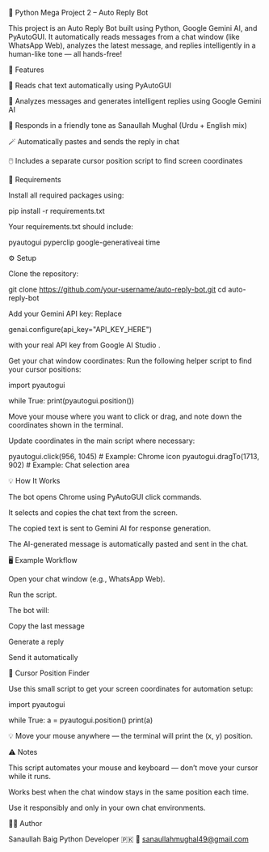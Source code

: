 🧠 Python Mega Project 2 – Auto Reply Bot

This project is an Auto Reply Bot built using Python, Google Gemini AI, and PyAutoGUI. It automatically reads messages from a chat window (like WhatsApp Web), analyzes the latest message, and replies intelligently in a human-like tone — all hands-free!

🚀 Features

🤖 Reads chat text automatically using PyAutoGUI

🧩 Analyzes messages and generates intelligent replies using Google Gemini AI

💬 Responds in a friendly tone as Sanaullah Mughal (Urdu + English mix)

🪄 Automatically pastes and sends the reply in chat

🖱️ Includes a separate cursor position script to find screen coordinates

🧰 Requirements

Install all required packages using:

pip install -r requirements.txt


Your requirements.txt should include:

pyautogui
pyperclip
google-generativeai
time

⚙️ Setup

Clone the repository:

git clone https://github.com/your-username/auto-reply-bot.git
cd auto-reply-bot


Add your Gemini API key:
Replace

genai.configure(api_key="API_KEY_HERE")


with your real API key from Google AI Studio
.

Get your chat window coordinates:
Run the following helper script to find your cursor positions:

import pyautogui

while True:
    print(pyautogui.position())


Move your mouse where you want to click or drag, and note down the coordinates shown in the terminal.

Update coordinates in the main script where necessary:

pyautogui.click(956, 1045)   # Example: Chrome icon
pyautogui.dragTo(1713, 902)  # Example: Chat selection area

💡 How It Works

The bot opens Chrome using PyAutoGUI click commands.

It selects and copies the chat text from the screen.

The copied text is sent to Gemini AI for response generation.

The AI-generated message is automatically pasted and sent in the chat.

🖥️ Example Workflow

Open your chat window (e.g., WhatsApp Web).

Run the script.

The bot will:

Copy the last message

Generate a reply

Send it automatically

🧭 Cursor Position Finder

Use this small script to get your screen coordinates for automation setup:

import pyautogui

while True:
    a = pyautogui.position()
    print(a)


💡 Move your mouse anywhere — the terminal will print the (x, y) position.

⚠️ Notes

This script automates your mouse and keyboard — don’t move your cursor while it runs.

Works best when the chat window stays in the same position each time.

Use it responsibly and only in your own chat environments.

🧑‍💻 Author

Sanaullah Baig
Python Developer 🇵🇰
📧 sanaullahmughal49@gmail.com
